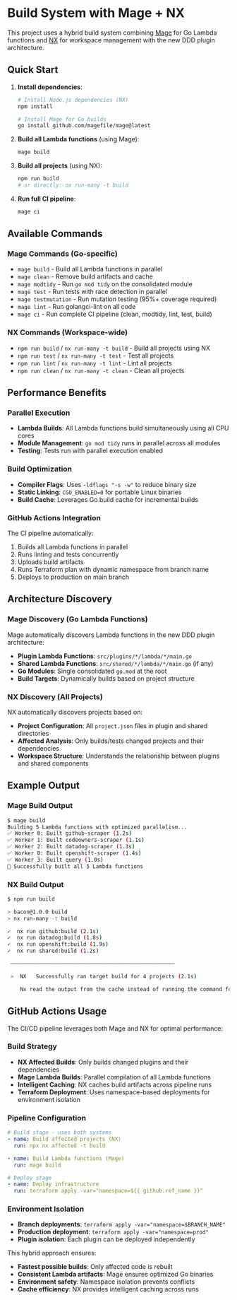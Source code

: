# Build System with Mage + NX

This project uses a hybrid build system combining [Mage](https://magefile.org/) for Go Lambda functions and [NX](https://nx.dev/) for workspace management with the new DDD plugin architecture.

## Quick Start

1. **Install dependencies**:
   ```bash
   # Install Node.js dependencies (NX)
   npm install
   
   # Install Mage for Go builds
   go install github.com/magefile/mage@latest
   ```

2. **Build all Lambda functions** (using Mage):
   ```bash
   mage build
   ```

3. **Build all projects** (using NX):
   ```bash
   npm run build
   # or directly: nx run-many -t build
   ```

4. **Run full CI pipeline**:
   ```bash
   mage ci
   ```

## Available Commands

### Mage Commands (Go-specific)
- `mage build` - Build all Lambda functions in parallel
- `mage clean` - Remove build artifacts and cache
- `mage modtidy` - Run `go mod tidy` on the consolidated module
- `mage test` - Run tests with race detection in parallel
- `mage testmutation` - Run mutation testing (95%+ coverage required)
- `mage lint` - Run golangci-lint on all code
- `mage ci` - Run complete CI pipeline (clean, modtidy, lint, test, build)

### NX Commands (Workspace-wide)
- `npm run build` / `nx run-many -t build` - Build all projects using NX
- `npm run test` / `nx run-many -t test` - Test all projects
- `npm run lint` / `nx run-many -t lint` - Lint all projects
- `npm run clean` / `nx run-many -t clean` - Clean all projects

## Performance Benefits

### Parallel Execution
- **Lambda Builds**: All Lambda functions build simultaneously using all CPU cores
- **Module Management**: `go mod tidy` runs in parallel across all modules
- **Testing**: Tests run with parallel execution enabled

### Build Optimization
- **Compiler Flags**: Uses `-ldflags "-s -w"` to reduce binary size
- **Static Linking**: `CGO_ENABLED=0` for portable Linux binaries
- **Build Cache**: Leverages Go build cache for incremental builds

### GitHub Actions Integration
The CI pipeline automatically:
1. Builds all Lambda functions in parallel
2. Runs linting and tests concurrently
3. Uploads build artifacts
4. Runs Terraform plan with dynamic namespace from branch name
5. Deploys to production on main branch

## Architecture Discovery

### Mage Discovery (Go Lambda Functions)
Mage automatically discovers Lambda functions in the new DDD plugin architecture:
- **Plugin Lambda Functions**: `src/plugins/*/lambda/*/main.go`
- **Shared Lambda Functions**: `src/shared/*/lambda/*/main.go` (if any)
- **Go Modules**: Single consolidated `go.mod` at the root
- **Build Targets**: Dynamically builds based on project structure

### NX Discovery (All Projects)
NX automatically discovers projects based on:
- **Project Configuration**: All `project.json` files in plugin and shared directories
- **Affected Analysis**: Only builds/tests changed projects and their dependencies
- **Workspace Structure**: Understands the relationship between plugins and shared components

## Example Output

### Mage Build Output
```bash
$ mage build
Building 5 Lambda functions with optimized parallelism...
✅ Worker 0: Built github-scraper (1.2s)
✅ Worker 1: Built codeowners-scraper (1.1s)
✅ Worker 2: Built datadog-scraper (1.3s)
✅ Worker 0: Built openshift-scraper (1.4s)
✅ Worker 3: Built query (1.0s)
🎉 Successfully built all 5 Lambda functions
```

### NX Build Output
```bash
$ npm run build

> bacon@1.0.0 build
> nx run-many -t build

✓  nx run github:build (2.1s)
✓  nx run datadog:build (1.8s)
✓  nx run openshift:build (1.9s)
✓  nx run shared:build (1.2s)

 ————————————————————————————————————————————————————

 >  NX   Successfully ran target build for 4 projects (2.1s)

    Nx read the output from the cache instead of running the command for 1 out of 4 tasks.
```

## GitHub Actions Usage

The CI/CD pipeline leverages both Mage and NX for optimal performance:

### Build Strategy
- **NX Affected Builds**: Only builds changed plugins and their dependencies
- **Mage Lambda Builds**: Parallel compilation of all Lambda functions
- **Intelligent Caching**: NX caches build artifacts across pipeline runs
- **Terraform Deployment**: Uses namespace-based deployments for environment isolation

### Pipeline Configuration
```yaml
# Build stage - uses both systems
- name: Build affected projects (NX)
  run: npx nx affected -t build

- name: Build Lambda functions (Mage)  
  run: mage build

# Deploy stage
- name: Deploy infrastructure
  run: terraform apply -var="namespace=${{ github.ref_name }}"
```

### Environment Isolation
- **Branch deployments**: `terraform apply -var="namespace=$BRANCH_NAME"`
- **Production deployment**: `terraform apply -var="namespace=prod"`
- **Plugin isolation**: Each plugin can be deployed independently

This hybrid approach ensures:
- **Fastest possible builds**: Only affected code is rebuilt
- **Consistent Lambda artifacts**: Mage ensures optimized Go binaries
- **Environment safety**: Namespace isolation prevents conflicts
- **Cache efficiency**: NX provides intelligent caching across runs